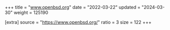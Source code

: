 +++
title = "www.openbsd.org"
date = "2022-03-22"
updated = "2024-03-30"
weight = 125190

[extra]
source = "https://www.openbsd.org/"
ratio = 3
size = 122
+++
